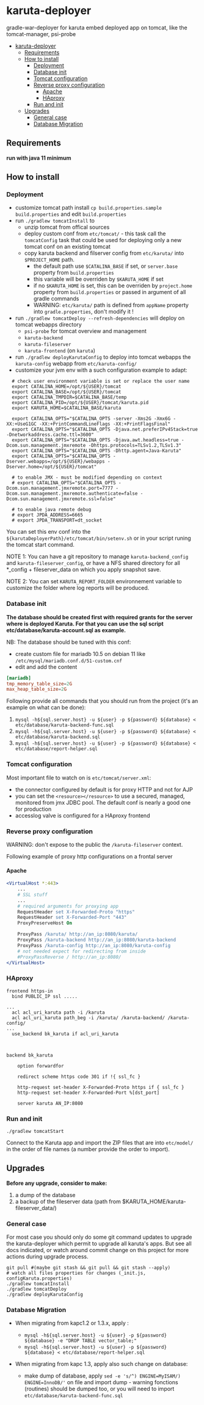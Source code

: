 # karuta-deployer

gradle-war-deployer for karuta
embed deployed app on tomcat, like the tomcat-manager, psi-probe

- [karuta-deployer](#karuta-deployer)
  - [Requirements](#requirements)
  - [How to install](#how-to-install)
    - [Deployment](#deployment)
    - [Database init](#database-init)
    - [Tomcat configuration](#tomcat-configuration)
    - [Reverse proxy configuration](#reverse-proxy-configuration)
      - [Apache](#apache)
      - [HAproxy](#haproxy)
    - [Run and init](#run-and-init)
  - [Upgrades](#upgrades)
    - [General case](#general-case)
    - [Database Migration](#database-migration)

## Requirements

**run with java 11 minimum**

## How to install

### Deployment

- customize tomcat path install `cp build.properties.sample build.properties` and edit `build.properties`
- run `./gradlew tomcatInstall` to
  - unzip tomcat from offical sources
  - deploy custom conf from `etc/tomcat/` - this task call the `tomcatConfig` task that could be used for deploying only a new tomcat conf on an existing tomcat
  - copy karuta backend and filserver config from `etc/karuta/` into `$PROJECT_HOME` path.
    - the default path use `$CATALINA_BASE` if set, or `server.base` property from `build.properties`
    - this variable will be overriden by `$KARUTA_HOME` if set
    - if no `$KARUTA_HOME` is set, this can be overriden by `project.home` property from `build.properties` or passed in argument of all gradle commands
    - WARNING:  `etc/karuta/` path is defined from `appName` property into `gradle.properties`, don't modify it !
- run `./gradlew tomcatDeploy --refresh-dependencies` will deploy on tomcat webapps directory
  - `psi-probe` for tomcat overview and management
  - `karuta-backend`
  - `karuta-fileserver`
  - `karuta-frontend` (on `karuta`)
- run `./gradlew deployKarutaConfig` to deploy into tomcat webapps the `karuta-config` webapp from `etc/karuta-config/`
- customize your jvm env with a such configuration example to adapt:

```shell
  # check user environment variable is set or replace the user name
  export CATALINA_HOME=/opt/${USER}/tomcat
  export CATALINA_BASE=/opt/${USER}/tomcat
  export CATALINA_TMPDIR=$CATALINA_BASE/temp
  export CATALINA_PID=/opt/${USER}/tomcat/karuta.pid
  export KARUTA_HOME=$CATALINA_BASE/karuta

  export CATALINA_OPTS="$CATALINA_OPTS -server -Xms2G -Xmx6G -XX:+UseG1GC -XX:+PrintCommandLineFlags -XX:+PrintFlagsFinal"
  export CATALINA_OPTS="$CATALINA_OPTS -Djava.net.preferIPv4Stack=true -Dnetworkaddress.cache.ttl=3600"
  export CATALINA_OPTS="$CATALINA_OPTS -Djava.awt.headless=true -Dcom.sun.management.jmxremote -Dhttps.protocols=TLSv1.2,TLSv1.3"
  export CATALINA_OPTS="$CATALINA_OPTS -Dhttp.agent=Java-Karuta"
  export CATALINA_OPTS="$CATALINA_OPTS -Dserver.webapps=/opt/${USER}/webapps -Dserver.home=/opt/${USER}/tomcat"

  # to enable JMX - must be modified depending on context
  # export CATALINA_OPTS="$CATALINA_OPTS -Dcom.sun.management.jmxremote.port=7777 -Dcom.sun.management.jmxremote.authenticate=false -Dcom.sun.management.jmxremote.ssl=false"

  # to enable java remote debug
  # export JPDA_ADDRESS=6665
  # export JPDA_TRANSPORT=dt_socket

```

You can set this env conf into the `${karutaDeployerPath}/etc/tomcat/bin/setenv.sh` or in your script runing the tomcat start command.

NOTE 1: You can have a git repository to manage `karuta-backend_config` and `karuta-fileserver_config`, or have a NFS shared directory for all *_config + fileserver_data on which you apply snapshot save.

NOTE 2: You can set `KARUTA_REPORT_FOLDER` environnement variable to customize the folder where log reports will be produced.

### Database init

**The database should be created first with required grants for the server where is deployed Karuta. For that you can use the sql script etc/database/karuta-account.sql as example.**

NB: The database should be tuned with this conf:

  - create custom file for mariadb 10.5 on debian 11 like `/etc/mysql/mariadb.conf.d/51-custom.cnf`
  - edit and add the content

```conf
[mariadb]
tmp_memory_table_size=2G
max_heap_table_size=2G
```

Following provide all commands that you should run from the project (it's an example on what can be done):

1. `mysql -h${sql.server.host} -u ${user} -p ${password} ${database} < etc/database/karuta-backend-func.sql`
2. `mysql -h${sql.server.host} -u ${user} -p ${password} ${database} < etc/database/karuta-backend.sql`
3. `mysql -h${sql.server.host} -u ${user} -p ${password} ${database} < etc/database/report-helper.sql`

### Tomcat configuration

Most important file to watch on is `etc/tomcat/server.xml`:
  - the connector configured by default is for proxy HTTP and not for AJP
  - you can set the `<resource></resource>` to use a secured, managed, monitored from jmx JDBC pool. The default conf is nearly a good one for production
  - accesslog valve is configured for a HAproxy frontend

### Reverse proxy configuration

WARNING: don't expose to the public the `/karuta-fileserver` context.

Following example of proxy http configurations on a frontal server

#### Apache

```apache
<VirtualHost *:443>
    ...
    # SSL stuff
    ...
    # required arguments for proxying app
    RequestHeader set X-Forwarded-Proto "https"
    RequestHeader set X-Forwarded-Port "443"
    ProxyPreserveHost On

    ProxyPass /karuta/ http://an_ip:8080/karuta/
    ProxyPass /karuta-backend http://an_ip:8080/karuta-backend
    ProxyPass /karuta-config http://an_ip:8080/karuta-config
    # not needed expect for redirecting from inside
    #ProxyPassReverse / http://an_ip:8080/
</VirtualHost>
```

### HAproxy

```
frontend https-in
  bind PUBLIC_IP ssl .....

...
  acl acl_uri_karuta path -i /karuta
  acl acl_uri_karuta path_beg -i /karuta/ /karuta-backend/ /karuta-config/
...
  use_backend bk_karuta if acl_uri_karuta



backend bk_karuta

    option forwardfor

    redirect scheme https code 301 if !{ ssl_fc }

    http-request set-header X-Forwarded-Proto https if { ssl_fc }
    http-request set-header X-Forwarded-Port %[dst_port]

    server karuta AN_IP:8080
```

### Run and init

`./gradlew tomcatStart`

Connect to the Karuta app and import the ZIP files that are into `etc/model/` in the order of file names (a number provide the order to import).

## Upgrades

**Before any upgrade, consider to make:**
1. a dump of the database
2. a backup of the fileserver data (path from $KARUTA_HOME/karuta-fileserver_data/)

### General case

For most case you should only do some git command updates to upgrade the karuta-deployer which permit to upgrade all karuta's apps. But see all docs indicated, or watch around commit change on this project for more actions during upgrade process.

```shell
git pull #(maybe git stash && git pull && git stash --apply)
# watch all files properties for changes (_init.js, configKaruta.properties)
./gradlew tomcatInstall
./gradlew tomcatDeploy
./gradlew deployKarutaConfig
```

### Database Migration

- When migrating from kapc1.2 or 1.3.x, apply :
  - `mysql -h${sql.server.host} -u ${user} -p ${password} ${database} -e "DROP TABLE vector_table;"`
  - `mysql -h${sql.server.host} -u ${user} -p ${password} ${database} < etc/database/report-helper.sql`

- When migrating from kapc 1.3, apply also such change on database:
  - make dump of database, apply `sed -e 's/^) ENGINE=MyISAM/) ENGINE=InnoDB/'` on file and import dump - warning fonctions (routines) should be dumped too, or you will need to import `etc/database/karuta-backend-func.sql`